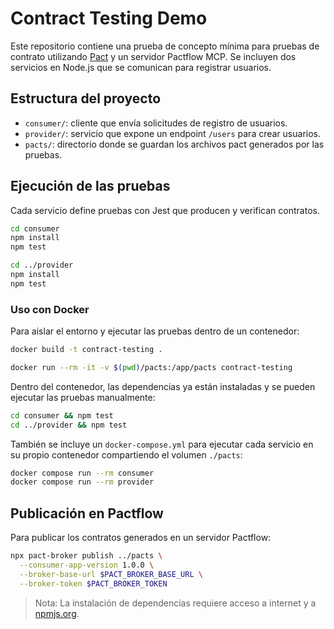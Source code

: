 # Contract Testing Demo

Este repositorio contiene una prueba de concepto mínima para pruebas de contrato utilizando [Pact](https://docs.pact.io/) y un servidor Pactflow MCP. Se incluyen dos servicios en Node.js que se comunican para registrar usuarios.

## Estructura del proyecto

- `consumer/`: cliente que envía solicitudes de registro de usuarios.
- `provider/`: servicio que expone un endpoint `/users` para crear usuarios.
- `pacts/`: directorio donde se guardan los archivos pact generados por las pruebas.

## Ejecución de las pruebas

Cada servicio define pruebas con Jest que producen y verifican contratos.

```bash
cd consumer
npm install
npm test

cd ../provider
npm install
npm test
```

### Uso con Docker

Para aislar el entorno y ejecutar las pruebas dentro de un contenedor:

```bash
docker build -t contract-testing .
```

```bash
docker run --rm -it -v $(pwd)/pacts:/app/pacts contract-testing
```

Dentro del contenedor, las dependencias ya están instaladas y se pueden ejecutar las pruebas manualmente:

```bash
cd consumer && npm test
cd ../provider && npm test
```

También se incluye un `docker-compose.yml` para ejecutar cada servicio en su propio contenedor compartiendo el volumen `./pacts`:

```bash
docker compose run --rm consumer
docker compose run --rm provider
```

## Publicación en Pactflow

Para publicar los contratos generados en un servidor Pactflow:

```bash
npx pact-broker publish ../pacts \
  --consumer-app-version 1.0.0 \
  --broker-base-url $PACT_BROKER_BASE_URL \
  --broker-token $PACT_BROKER_TOKEN
```

> Nota: La instalación de dependencias requiere acceso a internet y a [npmjs.org](https://www.npmjs.com/).
